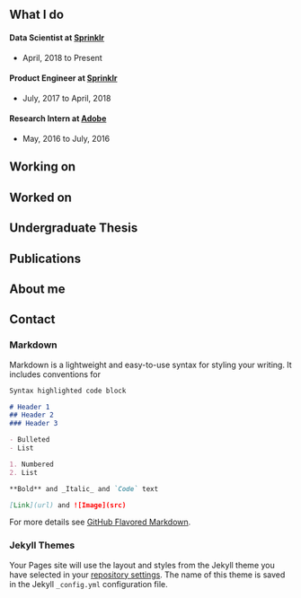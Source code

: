 ## What I do
#### Data Scientist at [Sprinklr](https://www.sprinklr.com/)
- April, 2018 to Present

#### Product Engineer at [Sprinklr](https://www.sprinklr.com/)
- July, 2017 to April, 2018

#### Research Intern at [Adobe](https://www.adobe.com/)
- May, 2016 to July, 2016

## Working on

## Worked on

## Undergraduate Thesis

## Publications

## About me

## Contact

### Markdown

Markdown is a lightweight and easy-to-use syntax for styling your writing. It includes conventions for

```markdown
Syntax highlighted code block

# Header 1
## Header 2
### Header 3

- Bulleted
- List

1. Numbered
2. List

**Bold** and _Italic_ and `Code` text

[Link](url) and ![Image](src)
```

For more details see [GitHub Flavored Markdown](https://guides.github.com/features/mastering-markdown/).

### Jekyll Themes

Your Pages site will use the layout and styles from the Jekyll theme you have selected in your [repository settings](https://github.com/nomanahmedsheikh/nomanahmedsheikh.github.io/settings). The name of this theme is saved in the Jekyll `_config.yml` configuration file.

